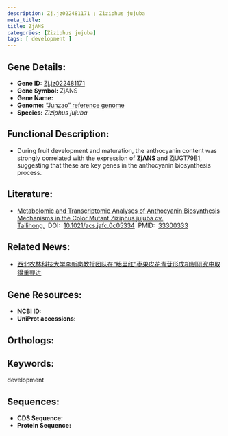 ```yaml
---
description: Zj.jz022481171 ; Ziziphus jujuba
meta_title:
title: ZjANS
categories: [Ziziphus jujuba]
tags: [ development ]
---
```


## Gene Details:
- **Gene ID:**	[Zj.jz022481171]()
- **Gene Symbol:** ZjANS
- **Gene Name:** 
- **Genome:** [“Junzao” reference genome]()
- **Species:** *Ziziphus jujuba*

## Functional Description:
   - During fruit development and maturation, the anthocyanin content was strongly correlated with the expression of **ZjANS** and ZjUGT79B1, suggesting that these are key genes in the anthocyanin biosynthesis process. 

## Literature:
   - [Metabolomic and Transcriptomic Analyses of Anthocyanin Biosynthesis Mechanisms in the Color Mutant Ziziphus jujuba cv. Tailihong.]( https://pubs.acs.org/doi/10.1021/acs.jafc.0c05334)&nbsp;&nbsp;DOI:&nbsp;&nbsp;[10.1021/acs.jafc.0c05334](https://pubs.acs.org/doi/10.1021/acs.jafc.0c05334)&nbsp;&nbsp;PMID:&nbsp;&nbsp;[33300333](https://pubmed.ncbi.nlm.nih.gov/33300333/)

## Related News:
   - [西北农林科技大学李新岗教授团队在“胎里红”枣果皮花青苷形成机制研究中取得重要进](https://mp.weixin.qq.com/s?__biz=Mzg3MDEwNDEyMg==&mid=2247502196&idx=3&sn=024858d12c658ee8976d234e464845cc&chksm=ce906421f9e7ed378bd8652160fce021e70d71a3a61775bfb5ea6ec498688baacde19a9bc9d4&scene=27#wechat_redirect)

## Gene Resources:
- **NCBI ID:** [](https://www.ncbi.nlm.nih.gov/gene/?term=)
- **UniProt accessions:** [](https://www.uniprot.org/uniprotkb//entry)

## Orthologs:


## Keywords:
development

## Sequences:
- **CDS Sequence:**
- **Protein Sequence:**
